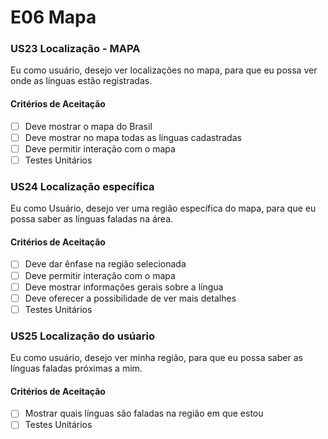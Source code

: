 # E06 Mapa

### **US23 Localização - MAPA**

Eu como usuário, desejo ver localizações no mapa, para que eu possa ver onde as línguas estão registradas.

#### **Critérios de Aceitação**

- [ ] Deve mostrar o mapa do Brasil
- [ ] Deve mostrar no mapa todas as línguas cadastradas
- [ ] Deve permitir interação com o mapa
- [ ] Testes Unitários

### **US24 Localização específica**

Eu como Usuário, desejo ver uma região específica do mapa, para que eu possa saber as línguas faladas na área.

#### **Critérios de Aceitação**

- [ ] Deve dar ênfase na região selecionada
- [ ] Deve permitir interação com o mapa
- [ ] Deve mostrar informações gerais sobre a língua
- [ ] Deve oferecer a possibilidade de ver mais detalhes
- [ ] Testes Unitários

### **US25 Localização do usúario**

Eu como usuário, desejo ver minha região, para que eu possa saber as línguas faladas próximas a mim.

#### **Critérios de Aceitação**

- [ ] Mostrar quais línguas são faladas na região em que estou
- [ ] Testes Unitários
